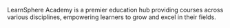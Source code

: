 LearnSphere Academy is a premier education hub providing courses across various disciplines, empowering learners to grow and excel in their fields.
